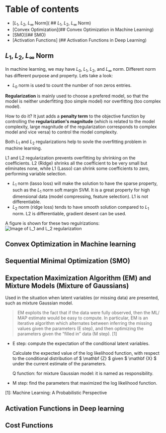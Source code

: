 
<script type="text/javascript"
        src="https://cdnjs.cloudflare.com/ajax/libs/mathjax/2.7.0/MathJax.js?config=TeX-AMS_CHTML"></script>

<script type="text/x-mathjax-config">
MathJax.Hub.Config({
tex2jax: {
inlineMath: [['$','$'], ['\\(','\\)']],
processEscapes: true},
jax: ["input/TeX","input/MathML","input/AsciiMath","output/CommonHTML"],
extensions: ["tex2jax.js","mml2jax.js","asciimath2jax.js","MathMenu.js","MathZoom.js","AssistiveMML.js", "[Contrib]/a11y/accessibility-menu.js"],
TeX: {
extensions: ["AMSmath.js","AMSsymbols.js","noErrors.js","noUndefined.js"],
equationNumbers: {
autoNumber: "AMS"
}
}
});
</script>

# Table of contents
  * [$L_1$, $L_2$, $L_{\infty}$ Norm]( ## $L_1$, $L_2$, $L_{\infty}$ Norm)
  * [Convex Optimization](## Convex Optimization in Machine Learning)
  * [SMO](## SMO)
  * [Activation Functions] (## Activation Functions in Deep Learning)

## $L_1$, $L_2$, $L_{\infty}$ Norm
In machine learning, we may have $L_0$, $L_1$, $L_2$, and $L_{\infty}$ norm. Different norm has different purpose and property. Lets take a look:

- $L_0$ norm is used to count the number of non zeros entries.

**Regularization** is mainly used to choose a prefered model, so that the model is neither underfitting (too simple model) nor overfitting (too complex model).

How to do it? It just adds a **penalty term** to the objective function by controlling the **regularization's magnitude** (which is related to the model complexity, large magnitude of the regularization corresponds to complex model and vice versa) to control the model complexity.

Both $L_1$ and $L_2$ regularizations help to sovle the overfitting problem in machine learning.

L1 and L2 regularization prevents overfitting by shrinking on the coefficients. L2 (Ridge) shrinks all the coefficient to be very small but eliminates none, while L1 (Lasso) can shrink some coefficients to zero, performing variable selection.

  - $L_1$ norm (lasso loss) will make the solution to have the sparse property, such as the $L_1$ norm soft margin SVM. It is a great property for high dimensional data (model compressing, feature selection). L1 is not differentiable.
  - $L_2$ norm (ridge loss) tends to have smooth solution compared to $L_1$ norm. L2 is differentiable, gradient desent can be used.

A figure is shown for these two regulrizations:
![Image of $L_1$ and $L_2$ regularization](https://JuneEtoile.github.io/images/l1_l2_norm.png)


## Convex Optimization in Machine learning

## Sequential Minimal Optimization (SMO)

## Expectation Maximization Algorithm (EM) and Mixture Models (Mixture of Gaussians)
Used in the situation when latent variables (or missing data) are presented, such as mixture Gaussian model.

>EM exploits the fact that if the data were fully observed, then the ML/ MAP estimate would be
easy to compute. In particular, EM is an iterative algorithm which alternates between inferring
the missing values given the parameters (E step), and then optimizing the parameters given the
“filled in” data (M step). [1]



* E step: compute the expectation of the conditional latent variables.

  Calculate the expected value of the log likelihood function, with respect to the conditional distribution of $ \mathbf {Z} $  given $ \mathbf {X} $  under the current estimate of the parameters.

  Q function: for mixture Gaussian model: it is named as responsibility.

* M step: find the parameters that maximized the log likelihood function.


[1]: Machine Learning: A Probabilistic Perspective

## Activation Functions in Deep learning

## Cost Functions
